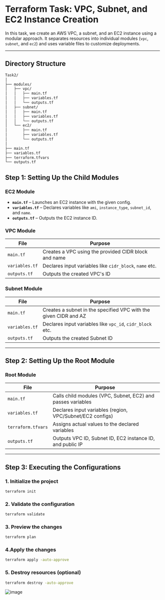# Terraform Task: VPC, Subnet, and EC2 Instance Creation

In this task, we create an AWS VPC, a subnet, and an EC2 instance using a modular approach. It separates resources into individual modules (`vpc`, `subnet`, and `ec2`) and uses variable files to customize deployments.

---

## Directory Structure


```bash
Task2/
│
├── modules/
│   ├── vpc/
│   │   ├── main.tf
│   │   ├── variables.tf
│   │   └── outputs.tf
│   ├── subnet/
│   │   ├── main.tf
│   │   ├── variables.tf
│   │   └── outputs.tf
│   └── ec2/
│       ├── main.tf
│       ├── variables.tf
│       └── outputs.tf
│
├── main.tf
├── variables.tf
├── terraform.tfvars
└── outputs.tf
```

## Step 1: Setting Up the Child Modules
###  EC2 Module

- **`main.tf`** – Launches an EC2 instance with the given config.  
- **`variables.tf`** – Declares variables like `ami`, `instance_type`, `subnet_id`, and `name`.  
- **`outputs.tf`** – Outputs the EC2 instance ID.


###  VPC Module


| File                 | Purpose                                                                 |
|----------------------|-------------------------------------------------------------------------|
| `main.tf`            | Creates a VPC using the provided CIDR block and name                    |
| `variables.tf`       | Declares input variables like `cidr_block`, `name` etc.                 |
| `outputs.tf`         | Outputs the created VPC's ID                                            |

###  Subnet Module

| File                 | Purpose                                                                           |
|----------------------|-----------------------------------------------------------------------------------|
| `main.tf`            | Creates a subnet in the specified VPC with the given CIDR and AZ                  |
| `variables.tf`       | Declares input variables like `vpc_id`, `cidr_block` etc.                         |
| `outputs.tf`         | Outputs the created Subnet ID                                                     |
-------------------------------------------------------------------------------------------------------------
## Step 2: Setting Up the Root Module
###  Root Module

| File               | Purpose                                                                 |
|--------------------|-------------------------------------------------------------------------|
| `main.tf`          | Calls child modules (VPC, Subnet, EC2) and passes variables             |
| `variables.tf`     | Declares input variables (region, VPC/Subnet/EC2 configs)               |
| `terraform.tfvars` | Assigns actual values to the declared variables                         |
| `outputs.tf`       | Outputs VPC ID, Subnet ID, EC2 instance ID, and public IP               |
-----------------------------------------------------------------------------------------------------------
## Step 3: Executing the Configurations 


### 1. Initialize the project
```bash
terraform init
```

### 2. Validate the configuration
```bash
terraform validate
```

### 3. Preview the changes
```bash
terraform plan
```

### 4.Apply the changes
```bash
terraform apply -auto-approve
```

### 5. Destroy resources (optional)
```bash
terraform destroy -auto-approve
```
![image](https://github.com/user-attachments/assets/a60ad9d3-1e83-48c9-af6b-3a0c9fb358bb)
